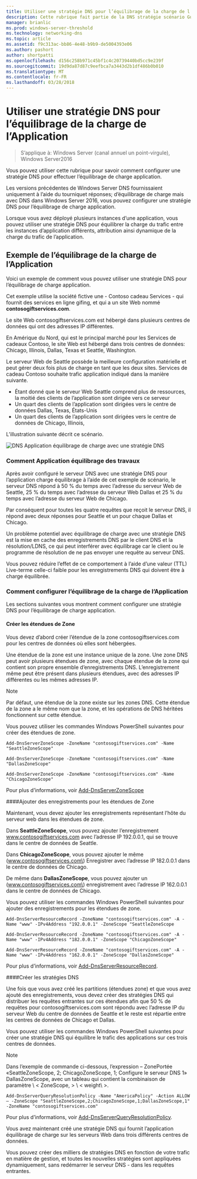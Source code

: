 ```yaml
---
title: Utiliser une stratégie DNS pour l’équilibrage de la charge de l’Application
description: Cette rubrique fait partie de la DNS stratégie scénario Guide pour Windows Server2016
manager: brianlic
ms.prod: windows-server-threshold
ms.technology: networking-dns
ms.topic: article
ms.assetid: f9c313ac-bb86-4e48-b9b9-de5004393e06
ms.author: pashort
author: shortpatti
ms.openlocfilehash: d156c258b971c45bf1c4c20739440bd5cc9e239f
ms.sourcegitcommit: 19d9da87d87c9eefbca7a3443d2b1df486b0b010
ms.translationtype: MT
ms.contentlocale: fr-FR
ms.lasthandoff: 03/28/2018
---
```

# <a name="use-dns-policy-for-application-load-balancing"></a>Utiliser une stratégie DNS pour l’équilibrage de la charge de l’Application

>S’applique à: Windows Server (canal annuel un point-virgule), Windows Server2016

Vous pouvez utiliser cette rubrique pour savoir comment configurer une stratégie DNS pour effectuer l’équilibrage de charge application.

Les versions précédentes de Windows Server DNS fournissaient uniquement à l’aide du tourniquet réponses; d’équilibrage de charge mais avec DNS dans Windows Server 2016, vous pouvez configurer une stratégie DNS pour l’équilibrage de charge application.

Lorsque vous avez déployé plusieurs instances d’une application, vous pouvez utiliser une stratégie DNS pour équilibrer la charge du trafic entre les instances d’application différents, attribution ainsi dynamique de la charge du trafic de l’application.

## <a name="example-of-application-load-balancing"></a>Exemple de l’équilibrage de la charge de l’Application

Voici un exemple de comment vous pouvez utiliser une stratégie DNS pour l’équilibrage de charge application.

Cet exemple utilise la société fictive une - Contoso cadeau Services - qui fournit des services en ligne gifing, et qui a un site Web nommé **contosogiftservices.com**.

Le site Web contosogiftservices.com est hébergé dans plusieurs centres de données qui ont des adresses IP différentes.

En Amérique du Nord, qui est le principal marché pour les Services de cadeaux Contoso, le site Web est hébergé dans trois centres de données: Chicago, Illinois, Dallas, Texas et Seattle, Washington.

Le serveur Web de Seattle possède la meilleure configuration matérielle et peut gérer deux fois plus de charge en tant que les deux sites. Services de cadeau Contoso souhaite trafic application indiqué dans la manière suivante.

- Étant donné que le serveur Web Seattle comprend plus de ressources, la moitié des clients de l’application sont dirigée vers ce serveur
- Un quart des clients de l’application sont dirigées vers le centre de données Dallas, Texas, États-Unis
- Un quart des clients de l’application sont dirigées vers le centre de données de Chicago, Illinois,

L’illustration suivante décrit ce scénario.

![DNS Application équilibrage de charge avec une stratégie DNS](../../media/Dns-App-Lb/dns-app-lb.jpg)


### <a name="how-application-load-balancing-works"></a>Comment Application équilibrage des travaux

Après avoir configuré le serveur DNS avec une stratégie DNS pour l’application charge équilibrage à l’aide de cet exemple de scénario, le serveur DNS répond à 50 % du temps avec l’adresse du serveur Web de Seattle, 25 % du temps avec l’adresse du serveur Web Dallas et 25 % du temps avec l’adresse du serveur Web de Chicago.

Par conséquent pour toutes les quatre requêtes que reçoit le serveur DNS, il répond avec deux réponses pour Seattle et un pour chaque Dallas et Chicago.

Un problème potentiel avec équilibrage de charge avec une stratégie DNS est la mise en cache des enregistrements DNS par le client DNS et la résolution/LDNS, ce qui peut interférer avec équilibrage car le client ou le programme de résolution de ne pas envoyer une requête au serveur DNS.

Vous pouvez réduire l’effet de ce comportement à l’aide d’une valeur \(TTL\) Live-terme celle-ci faible pour les enregistrements DNS qui doivent être à charge équilibrée.

### <a name="how-to-configure-application-load-balancing"></a>Comment configurer l’équilibrage de la charge de l’Application

Les sections suivantes vous montrent comment configurer une stratégie DNS pour l’équilibrage de charge application.

#### <a name="create-the-zone-scopes"></a>Créer les étendues de Zone

Vous devez d’abord créer l’étendue de la zone contosogiftservices.com pour les centres de données où elles sont hébergées.

Une étendue de la zone est une instance unique de la zone. Une zone DNS peut avoir plusieurs étendues de zone, avec chaque étendue de la zone qui contient son propre ensemble d’enregistrements DNS. L’enregistrement même peut être présent dans plusieurs étendues, avec des adresses IP différentes ou les mêmes adresses IP.

>[!NOTE]
>Par défaut, une étendue de la zone existe sur les zones DNS. Cette étendue de la zone a le même nom que la zone, et les opérations de DNS héritées fonctionnent sur cette étendue.

Vous pouvez utiliser les commandes Windows PowerShell suivantes pour créer des étendues de zone.
    
    Add-DnsServerZoneScope -ZoneName "contosogiftservices.com" -Name "SeattleZoneScope"
    
    Add-DnsServerZoneScope -ZoneName "contosogiftservices.com" -Name "DallasZoneScope"
    
    Add-DnsServerZoneScope -ZoneName "contosogiftservices.com" -Name "ChicagoZoneScope"

Pour plus d’informations, voir [Add-DnsServerZoneScope](https://technet.microsoft.com/library/mt126267.aspx)

####<a name="bkmk_records"></a>Ajouter des enregistrements pour les étendues de Zone

Maintenant, vous devez ajouter les enregistrements représentant l’hôte du serveur web dans les étendues de zone.

Dans **SeattleZoneScope**, vous pouvez ajouter l’enregistrement www.contosogiftservices.com avec l’adresse IP 192.0.0.1, qui se trouve dans le centre de données de Seattle.

Dans **ChicagoZoneScope**, vous pouvez ajouter le même \(www.contosogiftservices.com\) Enregistrer avec l’adresse IP 182.0.0.1 dans le centre de données de Chicago.

De même dans **DallasZoneScope**, vous pouvez ajouter un \(www.contosogiftservices.com\) enregistrement avec l’adresse IP 162.0.0.1 dans le centre de données de Chicago.

Vous pouvez utiliser les commandes Windows PowerShell suivantes pour ajouter des enregistrements pour les étendues de zone.
    
    Add-DnsServerResourceRecord -ZoneName "contosogiftservices.com" -A -Name "www" -IPv4Address "192.0.0.1" -ZoneScope "SeattleZoneScope
    
    Add-DnsServerResourceRecord -ZoneName "contosogiftservices.com" -A -Name "www" -IPv4Address "182.0.0.1" -ZoneScope "ChicagoZoneScope"
    
    Add-DnsServerResourceRecord -ZoneName "contosogiftservices.com" -A -Name "www" -IPv4Address "162.0.0.1" -ZoneScope "DallasZoneScope"
    

Pour plus d’informations, voir [Add-DnsServerResourceRecord](https://technet.microsoft.com/library/jj649925.aspx).

####<a name="bkmk_policies"></a>Créer les stratégies DNS

Une fois que vous avez créé les partitions (étendues zone) et que vous avez ajouté des enregistrements, vous devez créer des stratégies DNS qui distribuer les requêtes entrantes sur ces étendues afin que 50 % de requêtes pour contosogiftservices.com sont répondu avec l’adresse IP du serveur Web du centre de données de Seattle et le reste est répartie entre les centres de données de Chicago et Dallas.

Vous pouvez utiliser les commandes Windows PowerShell suivantes pour créer une stratégie DNS qui équilibre le trafic des applications sur ces trois centres de données.

>[!NOTE]
>Dans l’exemple de commande ci-dessous, l’expression – ZonePortée «SeattleZoneScope, 2; ChicagoZoneScope, 1; Configure le serveur DNS 1» DallasZoneScope, avec un tableau qui contient la combinaison de paramètre \ < ZoneScope\, > \ < weight\ >.
    
    Add-DnsServerQueryResolutionPolicy -Name "AmericaPolicy" -Action ALLOW – -ZoneScope "SeattleZoneScope,2;ChicagoZoneScope,1;DallasZoneScope,1" -ZoneName "contosogiftservices.com"
    

Pour plus d’informations, voir [Add-DnsServerQueryResolutionPolicy](https://technet.microsoft.com/library/mt126273.aspx).  

Vous avez maintenant créé une stratégie DNS qui fournit l’application équilibrage de charge sur les serveurs Web dans trois différents centres de données.

Vous pouvez créer des milliers de stratégies DNS en fonction de votre trafic en matière de gestion, et toutes les nouvelles stratégies sont appliquées dynamiquement, sans redémarrer le serveur DNS - dans les requêtes entrantes.